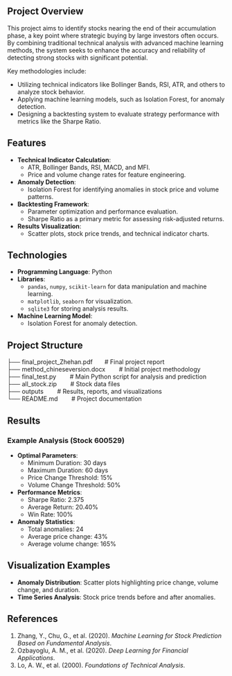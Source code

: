 ## Project Overview

This project aims to identify stocks nearing the end of their accumulation phase, a key point where strategic buying by large investors often occurs. By combining traditional technical analysis with advanced machine learning methods, the system seeks to enhance the accuracy and reliability of detecting strong stocks with significant potential.

Key methodologies include:

- Utilizing technical indicators like Bollinger Bands, RSI, ATR, and others to analyze stock behavior.
- Applying machine learning models, such as Isolation Forest, for anomaly detection.
- Designing a backtesting system to evaluate strategy performance with metrics like the Sharpe Ratio.

## Features

- **Technical Indicator Calculation**:
  - ATR, Bollinger Bands, RSI, MACD, and MFI.
  - Price and volume change rates for feature engineering.
- **Anomaly Detection**:
  - Isolation Forest for identifying anomalies in stock price and volume patterns.
- **Backtesting Framework**:
  - Parameter optimization and performance evaluation.
  - Sharpe Ratio as a primary metric for assessing risk-adjusted returns.
- **Results Visualization**:
  - Scatter plots, stock price trends, and technical indicator charts.

## Technologies

- **Programming Language**: Python
- **Libraries**: 
  - `pandas`, `numpy`, `scikit-learn` for data manipulation and machine learning.
  - `matplotlib`, `seaborn` for visualization.
  - `sqlite3` for storing analysis results.
- **Machine Learning Model**:
  - Isolation Forest for anomaly detection.

## Project Structure

├── final\_project\_Zhehan.pdf &nbsp;&nbsp;&nbsp;&nbsp;&nbsp;&nbsp;# Final project report  
├── method\_chineseversion.docx &nbsp;&nbsp;&nbsp;&nbsp;&nbsp;&nbsp; # Initial project methodology  
├── final\_test.py &nbsp;&nbsp;&nbsp;&nbsp;&nbsp;&nbsp; # Main Python script for analysis and prediction  
├── all\_stock.zip &nbsp;&nbsp;&nbsp;&nbsp;&nbsp;&nbsp; # Stock data files  
├── outputs &nbsp;&nbsp;&nbsp;&nbsp;&nbsp;&nbsp; # Results, reports, and visualizations   
└── README.md &nbsp;&nbsp;&nbsp;&nbsp;&nbsp;&nbsp; # Project documentation    

##  Results

### Example Analysis (Stock 600529)

- **Optimal Parameters**:
  - Minimum Duration: 30 days
  - Maximum Duration: 60 days
  - Price Change Threshold: 15%
  - Volume Change Threshold: 50%
- **Performance Metrics**:
  - Sharpe Ratio: 2.375
  - Average Return: 20.40%
  - Win Rate: 100%
- **Anomaly Statistics**:
  - Total anomalies: 24
  - Average price change: 43%
  - Average volume change: 165%

## Visualization Examples

- **Anomaly Distribution**: Scatter plots highlighting price change, volume change, and duration.
- **Time Series Analysis**: Stock price trends before and after anomalies.


## References

1. Zhang, Y., Chu, G., et al. (2020). *Machine Learning for Stock Prediction Based on Fundamental Analysis*.
2. Ozbayoglu, A. M., et al. (2020). *Deep Learning for Financial Applications*.
3. Lo, A. W., et al. (2000). *Foundations of Technical Analysis*.






